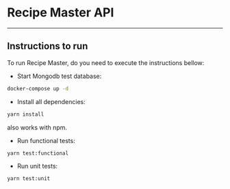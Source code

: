 # Recipe Master API
---

## Instructions to run

To run Recipe Master, do you need to execute the instructions bellow:

- Start Mongodb test database:

```bash
docker-compose up -d
```

- Install all dependencies:

```bash
yarn install
```
also works with npm.

- Run functional tests:

```bash
yarn test:functional
```
- Run unit tests:

```bash
yarn test:unit
```
